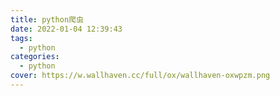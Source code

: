 ```yaml
---
title: python爬虫
date: 2022-01-04 12:39:43
tags: 
  - python
categories:
  - python
cover: https://w.wallhaven.cc/full/ox/wallhaven-oxwpzm.png
---
```

